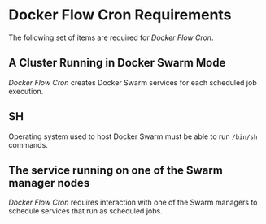 # Docker Flow Cron Requirements

The following set of items are required for *Docker Flow Cron*.

## A Cluster Running in Docker Swarm Mode

*Docker Flow Cron* creates Docker Swarm services for each scheduled job execution.

## SH

Operating system used to host Docker Swarm must be able to run `/bin/sh` commands.

## The service running on one of the Swarm manager nodes

*Docker Flow Cron* requires interaction with one of the Swarm managers to schedule services that run as scheduled jobs.
